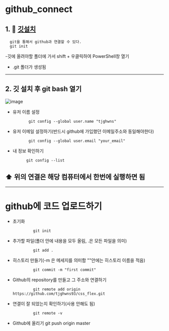 # github_connect

## 1. 🛀 [깃설치](https://git-scm.com/download/win)

      git을 통해서 github과 연결할 수 있다.
      git init

-깃에 올려야할 폴더에 가서 shift + 우클릭하여 PowerShell창 열기




- .git 폴더가 생성됨
------------------
## 2. 깃 설치 후 git bash 열기

![image](https://user-images.githubusercontent.com/129016977/235418160-2616dd0e-8e32-45ea-9a25-5dd6a81cf03f.png)

* 유저 이름 설정

             git config --global user.name "tjghwns"

* 유저 이메일 설정하기(반드시 github에 가입했던 이메일주소와 동일해야한다)

             git config --global user.email "your_email"
             
* 내 정보 확인하기

            git config --list



## ⬆️ 위의 연결은 해당 컴퓨터에서 한번에 실행하면 됨
-------------------------

# github에 코드 업로드하기

   * 초기화
   
                  git init
   
   * 추가할 파일(폴더 안에 내용을 모두 올림, .은 모든 파일을 의미)
   
                  git add .
                  
   * 히스토리 만들기(-m 은 메세지를 의미함 ""안에는 히스토리 이름을 적음)
   
                  git commit -m "first commit"
      
   * Github의 repository를 만들고 그 주소와 연결하기
   
                  git remote add origin https://github.com/tjghwns93/css_flex.git

   * 연결이 잘 되었는지 확인하기(사용 안해도 됨)

                  git remote -v
                  
   * Github에 올리기
                  git push origin master
